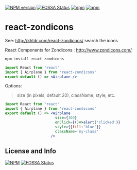 [![NPM version](https://img.shields.io/npm/v/react-zondicons.svg)](https://www.npmjs.com/package/react-zondicons)
[![FOSSA Status](https://app.fossa.io/api/projects/git%2Bgithub.com%2Fkhtdr%2Freact-zondicons.svg?type=shield)](https://app.fossa.io/projects/git%2Bgithub.com%2Fkhtdr%2Freact-zondicons?ref=badge_shield)
[![npm](https://img.shields.io/npm/dm/react-zondicons.svg)](https://www.npmjs.com/package/react-zondicons)
[![npm](https://img.shields.io/npm/dt/react-zondicons.svg)](https://www.npmjs.com/package/react-zondicons)

# react-zondicons

See: http://khtdr.com/react-zondicons/ search the icons

React Components for Zondicons : http://www.zondicons.com/

```bash
npm install react-zondicons
```

``` jsx
import React from 'react'
import { Airplane } from 'react-zondicons'
export default () => <Airplane />
```

Options:
> size (in pixels, default 20), className, style, etc.
``` jsx
import React from 'react'
import { Airplane } from 'react-zondicons'
export default () => <Airplane
                       size={100}
                       onClick={()=>alert('clicked')}
                       style={{fill:'blue'}}
                       className='my-class'
                     />
```


## License and Info

[![NPM](https://nodei.co/npm/react-zondicons.png)](https://npmjs.org/package/react-zondicons)
[![FOSSA Status](https://app.fossa.io/api/projects/git%2Bgithub.com%2Fkhtdr%2Freact-zondicons.svg?type=large)](https://app.fossa.io/projects/git%2Bgithub.com%2Fkhtdr%2Freact-zondicons?ref=badge_large)
